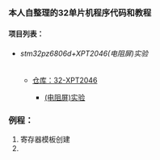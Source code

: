 ### 本人自整理的32单片机程序代码和教程

#### 项目列表：

* ###### stm32pz6806d+XPT2046(电阻屏)实验

  * [仓库：32-XPT2046](https://github.com/linxinloningg/32_chip_core/tree/main/32-XPT2046)

    * [(电阻屏)实验](https://blog.csdn.net/linxinloningg/article/details/107687865)












### 例程：

1. 寄存器模板创建
2. 
